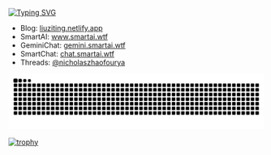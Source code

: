 [![Typing SVG](https://readme-typing-svg.demolab.com?font=Fira+Code&pause=1000&color=0E3140&center=%E9%94%99%E8%AF%AF%E7%9A%84&vCenter=%E9%94%99%E8%AF%AF%E7%9A%84&multiline=true&repeat=%E7%9C%9F%E7%9A%84&random=%E9%94%99%E8%AF%AF%E7%9A%84&width=435&height=70&lines=Hi+there+%F0%9F%91%8B+welcome%EF%BC%81;we+talking+in+Code+ok%3F)](https://git.io/typing-svg)

- Blog: <a href="https://liuziting.netlify.app">liuziting.netlify.app</a>
- SmartAI: <a href="https://www.smartai.wtf">www.smartai.wtf</a>
- GeminiChat: <a href="https://gemini.smartai.wtf">gemini.smartai.wtf</a>
- SmartChat: <a href="https://chat.smartai.wtf">chat.smartai.wtf</a>
- Threads: <a href="https://www.threads.net/@nicholaszhaofourya">@nicholaszhaofourya</a>


![HuiDBK's github activity graph](https://raw.githubusercontent.com/liu-ziting/liu-ziting/output/github-contribution-grid-snake.svg)


[![trophy](https://github-profile-trophy.vercel.app/?username=liu-ziting)](https://github.com/liu-ziting/github-profile-trophy)





